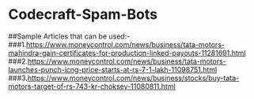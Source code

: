 # Codecraft-Spam-Bots
##Sample Articles that can be used:-
###1.https://www.moneycontrol.com/news/business/tata-motors-mahindra-gain-certificates-for-production-linked-payouts-11281691.html
###2.https://www.moneycontrol.com/news/business/tata-motors-launches-punch-icng-price-starts-at-rs-7-1-lakh-11098751.html
###3.https://www.moneycontrol.com/news/business/stocks/buy-tata-motors-target-of-rs-743-kr-choksey-11080811.html
